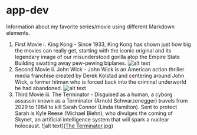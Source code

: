 # app-dev
Information about my favorite series/movie using different Markdown elements.

1. First Movie
      i. King Kong
            - Since 1933, King Kong has shown just how big the movies can really get, starting with the iconic original and its legendary image of our misunderstood gorilla atop the Empire State Building swatting away pew-pewing biplanes.
            ![alt text](https://www.google.com/search?q=kingkong+movie&tbm=isch&ved=2ahUKEwizx5Ti5-T7AhWBUt4KHZr0A-YQ2-cCegQIABAA&oq=kingkong+m&gs_lcp=CgNpbWcQARgAMgUIABCABDIFCAAQgAQyBQgAEIAEMgcIABCABBAKMgUIABCABDIFCAAQgAQyBQgAEIAEMgUIABCABDIFCAAQgAQyBQgAEIAEOgQIIxAnOgQIABBDUMYBWPMEYKILaABwAHgAgAFgiAGcApIBATOYAQCgAQGqAQtnd3Mtd2l6LWltZ8ABAQ&sclient=img&ei=AB2PY7PHD4Gl-Qaa6Y-wDg&bih=740&biw=1600&hl=en#imgrc=GGxXoBAjNWRriM)
2. Second Movie
      ii. John Wick
              - John Wick is an American action thriller media franchise created by Derek Kolstad and centering around John Wick, a former hitman who is forced back into the criminal underworld he had abandoned.
              ![alt text](https://www.google.com/search?q=john+wick&hl=en&sxsrf=ALiCzsbFP9YWWc4hHOj0C2TNzC2srj6bKg:1670323425426&source=lnms&tbm=isch&sa=X&ved=2ahUKEwivzLrT5-T7AhU5QfUHHSbbB2wQ_AUoAXoECAIQAw&cshid=1670323431096815&biw=1600&bih=740&dpr=1.2#imgrc=cCy9TjOWl5ZoYM)
3. Third Movie
      iii. The Terminator
              - Disguised as a human, a cyborg assassin known as a Terminator (Arnold Schwarzenegger) travels from 2029 to 1984 to kill Sarah Connor (Linda Hamilton). Sent to protect Sarah is Kyle Reese (Michael Biehn), who divulges the coming of Skynet, an artificial intelligence system that will spark a nuclear holocaust.
              ![alt text]([The Terminator.jpg](https://www.google.com/search?q=the+terminator&sa=X&bih=740&biw=1579&hl=en&sxsrf=ALiCzsZv_MXEjQOEZeUppv0nTQ4yfiXSPg:1670323252868&tbm=isch&source=iu&ictx=1&vet=1&fir=kD8boQ6eywlPCM%252CMnnlFQ5iVEaMSM%252C%252Fm%252F07ghq%253BSf6SGwJScxCrpM%252Cbm9HlD436bT_eM%252C_%253BT0UCACn2CkVv9M%252CXWWTO4PY0audLM%252C_%253B5r0CazXKtbplpM%252CKRFl5aelnSt3eM%252C_%253Bb_zKWED1I0jHGM%252CQpTNyC6_ntk-OM%252C_%253Bcsm_-0KoMvS8bM%252C9CH_84bt9sJ6_M%252C_%253BGBYFPfen5psNFM%252CrVA58AQreV7o1M%252C_&usg=AI4_-kRZZ3rqKl9dpe1w1pYF7lRJv0sQUQ&ved=2ahUKEwiexZaB5-T7AhUVCYgKHf0yAQ0Q_B16BQiKARAB#imgrc=kD8boQ6eywlPCM))
